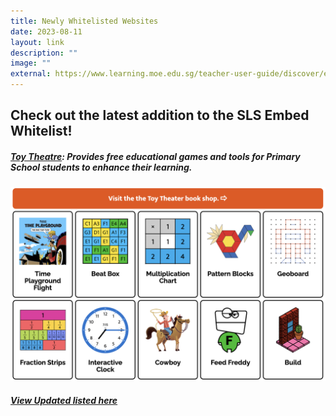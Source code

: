 ```yaml
---
title: Newly Whitelisted Websites
date: 2023-08-11
layout: link
description: ""
image: ""
external: https://www.learning.moe.edu.sg/teacher-user-guide/discover/embed-whitelisted-websites/
---
```

## Check out the latest addition to the SLS Embed Whitelist!

##### **[Toy Theatre](https://toytheater.com/)**: Provides free educational games and tools for Primary School students to enhance their learning.

![](/images/Media/4Partners/ToyTheater.png)

##### [View Updated listed here](https://go.gov.sg/ugwhitelist)